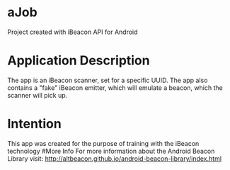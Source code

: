 # aJob
Project created with iBeacon API for Android
# Application Description
The app is an iBeacon scanner, set for a specific UUID.
The app also contains a "fake" iBeacon emitter, which will emulate a beacon, which the scanner will pick up.
# Intention
This app was created for the purpose of training with the iBeacon technology
#More Info
For more information about the Android Beacon Library visit: http://altbeacon.github.io/android-beacon-library/index.html
